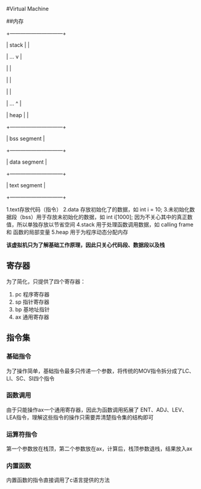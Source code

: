 #Virtual Machine

##内存

+——————————+

| stack | |

| … v |

| |

| |

| |

| … ^ |

| heap | |

+——————————+

| bss segment |

+——————————+

| data segment |

+——————————+

| text segment |

+——————————+

1.text存放代码（指令）
2.data 存放初始化了的数据，如 int i = 10;
3.未初始化数据段（bss）用于存放未初始化的数据，如 int i[1000]; 因为不关心其中的真正数值，所以单独存放以节省空间
4.stack 用于处理函数调用数据，如 calling frame 和 函数的局部变量
5.heap 用于为程序动态分配内存

**该虚拟机只为了解基础工作原理，因此只关心代码段、数据段以及栈**

## 寄存器

为了简化，只提供了四个寄存器：
1. pc 程序寄存器
2. sp 指针寄存器
3. bp 基地址指针
4. ax 通用寄存器

## 指令集
### 基础指令
为了操作简单，基础指令最多只传递一个参数，将传统的MOV指令拆分成了LC、LI、SC、SI四个指令

### 函数调用
由于只能操作ax一个通用寄存器，因此为函数调用拓展了 ENT、ADJ、LEV、LEA指令，理解这些指令的操作只需要弄清楚指令集的结构即可


### 运算符指令
第一个参数放在栈顶，第二个参数放在ax，计算后，栈顶参数退栈，结果放入ax

### 内置函数
内置函数的指令直接调用了c语言提供的方法